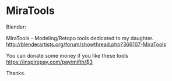 # MiraTools

Blender:

MiraTools - Modeling/Retopo tools dedicated to my daughter.
http://blenderartists.org/forum/showthread.php?366107-MiraTools


You can donate some money if you like these tools https://inspirepay.com/pay/mifth/$3

Thanks.
